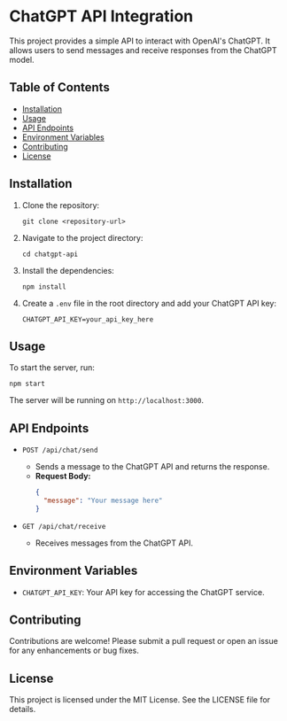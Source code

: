 # ChatGPT API Integration

This project provides a simple API to interact with OpenAI's ChatGPT. It allows users to send messages and receive responses from the ChatGPT model.

## Table of Contents

- [Installation](#installation)
- [Usage](#usage)
- [API Endpoints](#api-endpoints)
- [Environment Variables](#environment-variables)
- [Contributing](#contributing)
- [License](#license)

## Installation

1. Clone the repository:
   ```
   git clone <repository-url>
   ```
2. Navigate to the project directory:
   ```
   cd chatgpt-api
   ```
3. Install the dependencies:
   ```
   npm install
   ```
4. Create a `.env` file in the root directory and add your ChatGPT API key:
   ```
   CHATGPT_API_KEY=your_api_key_here
   ```

## Usage

To start the server, run:
```
npm start
```
The server will be running on `http://localhost:3000`.

## API Endpoints

- `POST /api/chat/send`
  - Sends a message to the ChatGPT API and returns the response.
  - **Request Body:**
    ```json
    {
      "message": "Your message here"
    }
    ```

- `GET /api/chat/receive`
  - Receives messages from the ChatGPT API.

## Environment Variables

- `CHATGPT_API_KEY`: Your API key for accessing the ChatGPT service.

## Contributing

Contributions are welcome! Please submit a pull request or open an issue for any enhancements or bug fixes.

## License

This project is licensed under the MIT License. See the LICENSE file for details.